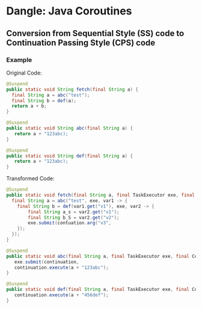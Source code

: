 # Dangle: Java Coroutines
## Conversion from Sequential Style (SS) code to Continuation Passing Style (CPS) code

### Example

Original Code:
```java
@Suspend
public static void String fetch(final String a) {
  final String a = abc("test");
  final String b = def(a);
  return a + b;
}

@Suspend
public static void String abc(final String a) {
   return a + "123abc);
}

@Suspend
public static void String def(final String a) {
   return a + "123abc);
}
```

Transformed Code:
```java
@Suspend
public static void fetch(final String a, final TaskExecutor exe, final Continuation continuation) {
  final String a = abc("test", exe, var1 -> {
    final String b = def(var1.get("v1"), exe, var2 -> {
        final String a_s = var2.get("v1");
        final String b_S = var2.get("v2");
        exe.submit(contuation.arg("v3",
    });
  });
}

@Suspend
public static void abc(final String a, final TaskExecutor exe, final Continuation continuation) {
   exe.submit(continuation, 
   continuation.execute(a + "123abc");
}

@Suspend
public static void def(final String a, final TaskExecutor exe, final Continuation continuation) {
   continuation.execute(a + "456def");
}
```
